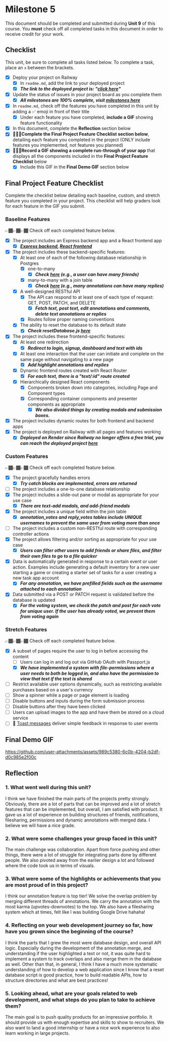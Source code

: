 # Milestone 5

This document should be completed and submitted during **Unit 9** of this course. You **must** check off all completed tasks in this document in order to receive credit for your work.

## Checklist

This unit, be sure to complete all tasks listed below. To complete a task, place an `x` between the brackets.

- [X] Deploy your project on Railway
  - [X] In `readme.md`, add the link to your deployed project
  - [X] ***The link to the deployed project is: "[click here](https://lecotes.onrender.com/)"***
- [X] Update the status of issues in your project board as you complete them
  - [X] ***All milestones are 100% complete, visit [milestones here](https://github.com/Lecotes/Codebase/milestones)***
- [X] In `readme.md`, check off the features you have completed in this unit by adding a ✅ emoji in front of their title
  - [X] Under each feature you have completed, **include a GIF** showing feature functionality
- [X] In this document, complete the **Reflection** section below
- [X] 🚩🚩🚩**Complete the Final Project Feature Checklist section below**, detailing each feature you completed in the project (ONLY include features you implemented, not features you planned)
- [X] 🚩🚩🚩**Record a GIF showing a complete run-through of your app** that displays all the components included in the **Final Project Feature Checklist** below
  - [X] Include this GIF in the **Final Demo GIF** section below

## Final Project Feature Checklist

Complete the checklist below detailing each baseline, custom, and stretch feature you completed in your project. This checklist will help graders look for each feature in the GIF you submit.

### Baseline Features

👉🏾👉🏾👉🏾 Check off each completed feature below.

- [X] The project includes an Express backend app and a React frontend app
  - [X] ***[Express backend](), [React frontend](https://github.com/Lecotes/frontend_deploy)***
- [X] The project includes these backend-specific features:
  - [X] At least one of each of the following database relationship in Postgres
    - [X] one-to-many
      - [X] ***Check [here](https://github.com/Lecotes/backend_deploy/blob/main/resetDatabase.js) (e.g., a user can have many friends)***
    - [X] many-to-many with a join table
      - [X] ***Check [here](https://github.com/Lecotes/backend_deploy/blob/main/resetDatabase.js) (e.g., many annotations can have many replies)***
  - [X] A well-designed RESTful API
    - [X] The API can respond to at least one of each type of request: GET, POST, PATCH, and DELETE
      - [X] ***Fetch text, post text, edit annotations and comments, delete text annotations or replies***
    - [X] Routes follow proper naming conventions
  - [X] The ability to reset the database to its default state
    - [X] ***Check resetDatabase.js [here](https://github.com/Lecotes/backend_deploy/blob/main/resetDatabase.js)***
- [X] The project includes these frontend-specific features:
  - [X] At least one redirection
    - [X] ***Redirect to login, signup, dashboard and text with ids***
  - [X] At least one interaction that the user can initiate and complete on the same page without navigating to a new page
    - [X] *****Add highlight annotations and replies*****
  - [X] Dynamic frontend routes created with React Router
    - [X] ***For each text, there is a "text/:id" route created***
  - [X] Hierarchically designed React components
    - [X] Components broken down into categories, including Page and Component types
    - [X] Corresponding container components and presenter components as appropriate
      - [X] ***We also divided things by creating modals and submission boxes.***
- [X] The project includes dynamic routes for both frontend and backend apps
- [X] The project is deployed on Railway with all pages and features working
  - [X] ***Deployed on Render since Railway no longer offers a free trial, you can reach the deployed project [here](https://lecotes.onrender.com/)***

### Custom Features

👉🏾👉🏾👉🏾 Check off each completed feature below.

- [X] The project gracefully handles errors
  - [X] ***Try catch blocks are implemented, errors are returned***
- [ ] The project includes a one-to-one database relationship
- [X] The project includes a slide-out pane or modal as appropriate for your use case
  - [X] ***There are text-add modals, and add-friend modals***
- [X] The project includes a unique field within the join table
  - [X] ***annotation_votes and reply_votes tables include UNIQUE usernames to prevent the same user from voting more than once***
- [ ] The project includes a custom non-RESTful route with corresponding controller actions
- [X] The project allows filtering and/or sorting as appropriate for your use case
  - [X] ***Users can filter other users to add friends or share files, and filter their own files to go to a file quicker***
- [X] Data is automatically generated in response to a certain event or user action. Examples include generating a default inventory for a new user starting a game or creating a starter set of tasks for a user creating a new task app account
  - [X] ***For any annotation, we have prefilled fields such as the username attached to each annotation***
- [X] Data submitted via a POST or PATCH request is validated before the database is updated
  - [X] ***For the voting system, we check the patch and post for each vote for unique user. If the user has already voted, we prevent them from voting again***

### Stretch Features

👉🏾👉🏾👉🏾 Check off each completed feature below.

- [X] A subset of pages require the user to log in before accessing the content
  - [ ] Users can log in and log out via GitHub OAuth with Passport.js
  - [X] ***We have implemented a system with file-permissions where a user needs to both be logged in, and also have the permission to view that text if the text is shared***
- [ ] Restrict available user options dynamically, such as restricting available purchases based on a user's currency
- [ ] Show a spinner while a page or page element is loading
- [ ] Disable	 buttons and inputs during the form submission process
- [ ] Disable buttons after they have been clicked
- [ ] Users can upload images to the app and have them be stored on a cloud service
- [ ] 🍞 [Toast messages](https://www.patternfly.org/v3/pattern-library/communication/toast-notifications/index.html) deliver simple feedback in response to user events

## Final Demo GIF

https://github.com/user-attachments/assets/989c5380-6c0b-4204-b2df-d0c985e2f00c

## Reflection

### 1. What went well during this unit?

I think we have finished the main parts of the projects pretty strongly. Obviously, there are a lot of parts that can be improved and a lot of stretch features that can be implemented, but overall, I am satisfied with product. It gave us a lot of experience on building structures of friends, notifications, filesharing, permissions and dynamic annotations with merged data. I believe we will have a nice grade.

### 2. What were some challenges your group faced in this unit?

The main challenge was collaboration. Apart from force pushing and other things, there were a lot of struggle for integrating parts done by different people. We also pivoted away from the earlier design a lot and followed where the code took us in terms of visuals.

### 3. What were some of the highlights or achievements that you are most proud of in this project?

I think our annotation feature is top tier! We solve the overlap problem by merging different threads of annotations. We carry the annotation with the most karma (upvotes-downvotes) to the top. We also have a filesharing system which at times, felt like I was building Google Drive hahaha!

### 4. Reflecting on your web development journey so far, how have you grown since the beginning of the course?

I think the parts that I grew the most were database design, and overall API logic. Especially during the development of the annotation merge, and understanding if the user highlighted a text or not, it was quite hard to implement a system to track overlaps and also merge them in the database as well. Other than that, in general, I think I have a much more systematic understanding of how to develop a web application since I know that a reset database script is good practice, how to build readable APIs, how to structure directories and what are best practices!

### 5. Looking ahead, what are your goals related to web development, and what steps do you plan to take to achieve them?

The main goal is to push quality products for an impressive portfolio. It should provide us with enough expertise and skills to show to recruiters. We also want to land a good internship or have a nice work experience to also learn working in large projects.
